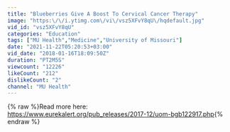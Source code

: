 ```yaml
---
title: "Blueberries Give A Boost To Cervical Cancer Therapy"
image: "https:\/\/i.ytimg.com\/vi\/vsz5XFvY8qU\/hqdefault.jpg"
vid_id: "vsz5XFvY8qU"
categories: "Education"
tags: ["MU Health","Medicine","University of Missouri"]
date: "2021-11-22T05:20:53+03:00"
vid_date: "2018-01-16T18:09:50Z"
duration: "PT2M5S"
viewcount: "12226"
likeCount: "212"
dislikeCount: "2"
channel: "MU Health"
---
```

{% raw %}Read more here:<br /><a rel="nofollow" target="blank" href="https://www.eurekalert.org/pub_releases/2017-12/uom-bgb122917.php">https://www.eurekalert.org/pub_releases/2017-12/uom-bgb122917.php</a>{% endraw %}
